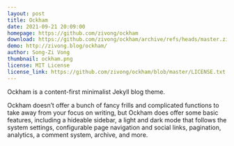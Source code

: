 ```yaml
---
layout: post
title: Ockham
date: 2021-09-21 20:09:00
homepage: https://github.com/zivong/ockham
download: https://github.com/zivong/ockham/archive/refs/heads/master.zip
demo: http://zivong.blog/ockham/
author: Song-Zi Vong
thumbnail: ockham.png
license: MIT License
license_link: https://github.com/zivong/ockham/blob/master/LICENSE.txt
---
```


Ockham is a content-first minimalist Jekyll blog theme.

Ockham doesn’t offer a bunch of fancy frills and complicated functions to take away from your focus on writing, but Ockham does offer some basic features, including a hideable sidebar, a light and dark mode that follows the system settings, configurable page navigation and social links, pagination, analytics, a comment system, archive, and more.
